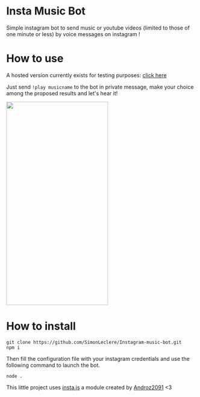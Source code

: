 # Insta Music Bot

Simple instagram bot to send music or youtube videos (limited to those of one minute or less) by voice messages on instagram !

# How to use

A hosted version currently exists for testing purposes: [click here](https://www.instagram.com/musicbot_0001/)

Just send `!play musicname` to the bot in private message, make your choice among the proposed results and let's hear it!

<img width="270" height="540" src="./assets/screenshot.jpg">

# How to install

```
git clone https://github.com/SimonLeclere/Instagram-music-bot.git
npm i
```

Then fill the configuration file with your instagram credentials and use the following command to launch the bot.

```
node .
```

This little project uses [insta.js](https://github.com/Androz2091/insta.js) a module created by [Androz2091](https://github.com/Androz2091/) <3
